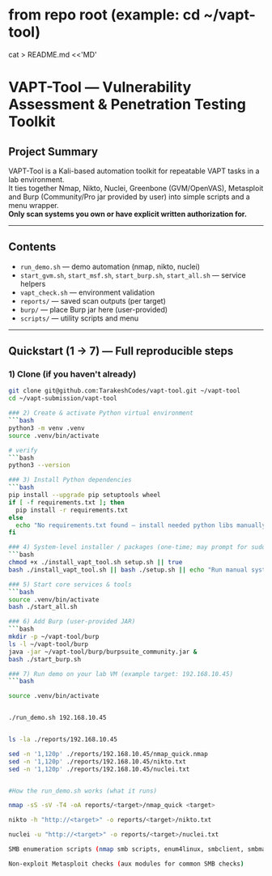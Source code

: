 # from repo root (example: cd ~/vapt-tool)
cat > README.md <<'MD'
# VAPT-Tool — Vulnerability Assessment & Penetration Testing Toolkit

## Project Summary
VAPT-Tool is a Kali-based automation toolkit for repeatable VAPT tasks in a lab environment.  
It ties together Nmap, Nikto, Nuclei, Greenbone (GVM/OpenVAS), Metasploit and Burp (Community/Pro jar provided by user) into simple scripts and a menu wrapper.  
**Only scan systems you own or have explicit written authorization for.**

---

## Contents
- `run_demo.sh` — demo automation (nmap, nikto, nuclei)
- `start_gvm.sh`, `start_msf.sh`, `start_burp.sh`, `start_all.sh` — service helpers
- `vapt_check.sh` — environment validation
- `reports/` — saved scan outputs (per target)
- `burp/` — place Burp jar here (user-provided)
- `scripts/` — utility scripts and menu

---

## Quickstart (1 → 7) — Full reproducible steps


### 1) Clone (if you haven't already)
```bash
git clone git@github.com:TarakeshCodes/vapt-tool.git ~/vapt-tool
cd ~/vapt-submission/vapt-tool

### 2) Create & activate Python virtual environment
```bash
python3 -m venv .venv
source .venv/bin/activate

# verify
```bash
python3 --version

### 3) Install Python dependencies
```bash
pip install --upgrade pip setuptools wheel
if [ -f requirements.txt ]; then
  pip install -r requirements.txt
else
  echo "No requirements.txt found — install needed python libs manually."
fi

### 4) System-level installer / packages (one-time; may prompt for sudo)
```bash
chmod +x ./install_vapt_tool.sh setup.sh || true
bash ./install_vapt_tool.sh || bash ./setup.sh || echo "Run manual system installs as needed (see apt-packages.txt)."

### 5) Start core services & tools
```bash
source .venv/bin/activate
bash ./start_all.sh

### 6) Add Burp (user-provided JAR)
```bash
mkdir -p ~/vapt-tool/burp
ls -l ~/vapt-tool/burp
java -jar ~/vapt-tool/burp/burpsuite_community.jar &
bash ./start_burp.sh

### 7) Run demo on your lab VM (example target: 192.168.10.45)
```bash

source .venv/bin/activate


./run_demo.sh 192.168.10.45


ls -la ./reports/192.168.10.45

sed -n '1,120p' ./reports/192.168.10.45/nmap_quick.nmap
sed -n '1,120p' ./reports/192.168.10.45/nikto.txt
sed -n '1,120p' ./reports/192.168.10.45/nuclei.txt


#How the run_demo.sh works (what it runs)

nmap -sS -sV -T4 -oA reports/<target>/nmap_quick <target>

nikto -h "http://<target>" -o reports/<target>/nikto.txt

nuclei -u "http://<target>" -o reports/<target>/nuclei.txt

SMB enumeration scripts (nmap smb scripts, enum4linux, smbclient, smbmap if present)

Non-exploit Metasploit checks (aux modules for common SMB checks)
